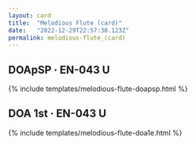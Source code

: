 ```yaml
---
layout: card
title:  "Melodious Flute (card)"
date:   "2022-12-29T22:57:30.123Z"
permalink: melodious-flute_(card)
---
```


## DOApSP &middot; EN-043 U

{% include templates/melodious-flute-doapsp.html %}


## DOA 1st &middot; EN-043 U

{% include templates/melodious-flute-doa1e.html %}
